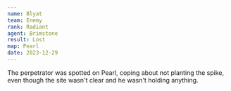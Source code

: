 ```yaml
---
name: Blyat
team: Enemy
rank: Radiant
agent: Brimstone
result: Lost
map: Pearl
date: 2023-12-29
---
```


The perpetrator was spotted on Pearl, coping about not planting the spike, even though the site wasn't clear and he wasn't holding anything.
